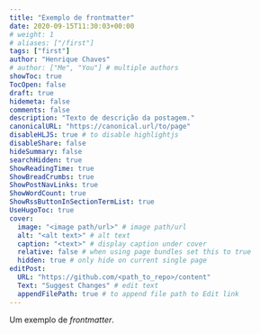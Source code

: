 ```yaml
---
title: "Exemplo de frontmatter"
date: 2020-09-15T11:30:03+00:00
# weight: 1
# aliases: ["/first"]
tags: ["first"]
author: "Henrique Chaves"
# author: ["Me", "You"] # multiple authors
showToc: true
TocOpen: false
draft: true
hidemeta: false
comments: false
description: "Texto de descrição da postagem."
canonicalURL: "https://canonical.url/to/page"
disableHLJS: true # to disable highlightjs
disableShare: false
hideSummary: false
searchHidden: true
ShowReadingTime: true
ShowBreadCrumbs: true
ShowPostNavLinks: true
ShowWordCount: true
ShowRssButtonInSectionTermList: true
UseHugoToc: true
cover:
  image: "<image path/url>" # image path/url
  alt: "<alt text>" # alt text
  caption: "<text>" # display caption under cover
  relative: false # when using page bundles set this to true
  hidden: true # only hide on current single page
editPost:
  URL: "https://github.com/<path_to_repo>/content"
  Text: "Suggest Changes" # edit text
  appendFilePath: true # to append file path to Edit link
---
```


Um exemplo de _frontmatter_.
